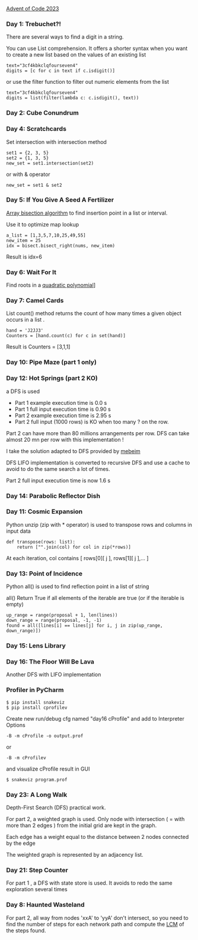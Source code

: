 [Advent of Code 2023][aoc-about]

### Day 1: Trebuchet?! 
There are several ways to find a digit in a string.


You can use List comprehension. It offers a shorter syntax when you want to create a new list based on the values of an existing list
```
text="3cf4kbkclqfourseven4"           
digits = [c for c in text if c.isdigit()]
```
or use the filter function to filter out numeric elements from the list
```  
text="3cf4kbkclqfourseven4" 
digits = list(filter(lambda c: c.isdigit(), text))
```  

### Day 2: Cube Conundrum

###  Day 4: Scratchcards
Set intersection with intersection method
```
set1 = {2, 3, 5}
set2 = {1, 3, 5}
new_set = set1.intersection(set2)
```
or with & operator
```
new_set = set1 & set2
```

### Day 5: If You Give A Seed A Fertilizer
[Array bisection algorithm][bisect] to find insertion point in a list or interval.

Use it to optimize map lookup
```
a_list = [1,3,5,7,10,25,49,55]
new_item = 25
idx = bisect.bisect_right(nums, new_item)
```
Result is idx=6


### Day 6: Wait For It
Find roots in a [quadratic polynomial][quadratic polynomial]]

### Day 7: Camel Cards
List count() method returns the count of how many times a given object occurs in a list . 
```
hand = 'J2JJ3'
Counters = [hand.count(c) for c in set(hand)]
```
Result is Counters = [3,1,1]

### Day 10: Pipe Maze (part 1 only)

### Day 12: Hot Springs (part 2 KO)

a DFS is used  
* Part 1 example execution time is 0.0 s
* Part 1 full input execution time is 0.90 s
* Part 2 example execution time is 2.95 s
* Part 2 full input (1000 rows)  is KO when too many ? on the row.

Part 2 can have more than 80 millions arrangements per row. DFS can take almost 20 mn per row with this implementation !

I take the solution adapted to DFS provided by  [mebeim][mebeim day12]

DFS LIFO implementation is converted to recursive DFS and use a cache 
to avoid to do the same search a lot of times.

Part 2 full input execution time is now 1.6 s

### Day 14: Parabolic Reflector Dish

### Day 11: Cosmic Expansion
Python unzip (zip with * operator) is used to transpose rows and columns in input data
``` 
def transpose(rows: list):
    return ["".join(col) for col in zip(*rows)]
```
At each iteration, 
col contains [ rows[0][ j ], rows[1][ j ],... ]

### Day 13: Point of Incidence

Python all() is used to find reflection point in a list of string

all() Return True if all elements of the iterable are true (or if the iterable is empty)

```
up_range = range(proposal + 1, len(lines))
down_range = range(proposal, -1, -1)
found = all([lines[i] == lines[j] for i, j in zip(up_range, down_range)])
```

### Day 15: Lens Library


### Day 16: The Floor Will Be Lava

Another DFS with LIFO implementation

### Profiler in PyCharm

```
$ pip install snakeviz
$ pip install cprofilev
```
Create new run/debug cfg named "day16 cProfile"
and add to Interpreter Options 
```
-B -m cProfile -o output.prof
```
or
```
-B -m cProfilev
```
and visualize cProfile result in GUI
```
$ snakeviz program.prof
```
### Day 23: A Long Walk
Depth-First Search (DFS) practical work.

For part 2, a weighted graph is used. Only node with intersection ( = with more than 2 edges ) from the initial grid are kept in the graph. 

Each edge has a weight equal to the distance between 2 nodes connected by the edge

The weighted graph is represented by an adjacency list.

### Day 21: Step Counter
For part 1 , a DFS with state store is used. 
It avoids to redo the same exploration several times

### Day 8: Haunted Wasteland

For part 2, all way from nodes 'xxA' to 'yyA' don't intersect, 
so you need to find the number of steps for each network path and compute the [LCM][LCM] of the steps found.


[aoc-about]:   https://adventofcode.com/2023/about
[fonction du second degre]: https://campussaintjean.be/IMG/pdf/chapitre_3_la_fonction_du_second_degre_1_.pdf
[quadratic polynomial]: https://www.cuemath.com/algebra/roots-of-quadratic-equation/
[bisect]: https://docs.python.org/3/library/bisect.html
[bisect_right]: https://www.educative.io/answers/what-is-bisectbisectright-in-python
[mebeim day12]: https://github.com/mebeim/aoc/tree/master/2023#day-12---hot-springs
[LCM]: https://en.wikipedia.org/wiki/Least_common_multiple